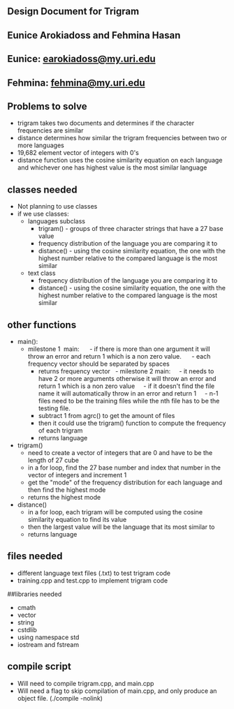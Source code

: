 ## Design Document for Trigram

## Eunice Arokiadoss and Fehmina Hasan

## Eunice: earokiadoss@my.uri.edu
## Fehmina: fehmina@my.uri.edu

## Problems to solve
- trigram takes two documents and determines if the character frequencies are similar
- distance determines how similar the trigram frequencies between two or more languages
- 19,682 element vector of integers with 0's
- distance function uses the cosine similarity equation on each language and whichever one has highest value is the most similar language

## classes needed
- Not planning to use classes
- if we use classes:
    - languages subclass
        - trigram() - groups of three character strings that have a 27 base value
        - frequency distribution of the language you are comparing it to
        - distance() - using the cosine similarity equation, the one with the highest number relative to the compared language is the most similar
    - text class
       - frequency distribution of the language you are comparing it to
       - distance() - using the cosine similarity equation, the one with the highest number relative to the compared language is the most similar

## other functions
- main():
    - milestone 1  main:
        - if there is more than one argument it will throw an error and return 1 which is a non zero value.
        - each frequency vector should be separated by spaces
        - returns frequency vector
    - milestone 2  main:
        - it needs to have 2 or more arguments otherwise it will throw an error and return 1 which is a non zero value
        - if it doesn't find the file name it will automatically throw in an error and return 1
        - n-1 files need to be the training files while the nth file has to be the testing file.
        - subtract 1 from agrc() to get the amount of files
        - then it could use the trigram() function to compute the frequency of each trigram
        - returns language
- trigram()
    - need to create a vector of integers that are 0 and have to be the length of 27 cube
    - in a for loop, find the 27 base number and index that number in the vector of integers and increment 1
    - get the "mode" of the frequency distribution for each language and then find the highest mode
    - returns the highest mode
- distance()
    - in a for loop, each trigram will be computed using the cosine similarity equation to find its value
    - then the largest value will be the language that its most similar to
    - returns language

## files needed
- different language text files (.txt) to test trigram code
- training.cpp and test.cpp to implement trigram code

##libraries needed
- cmath
- vector
- string
- cstdlib
- using namespace std
- iostream and fstream

## compile script
- Will need to compile trigram.cpp, and main.cpp
- Will need a flag to skip compilation of main.cpp, and only produce an
object file. (./compile -nolink)
